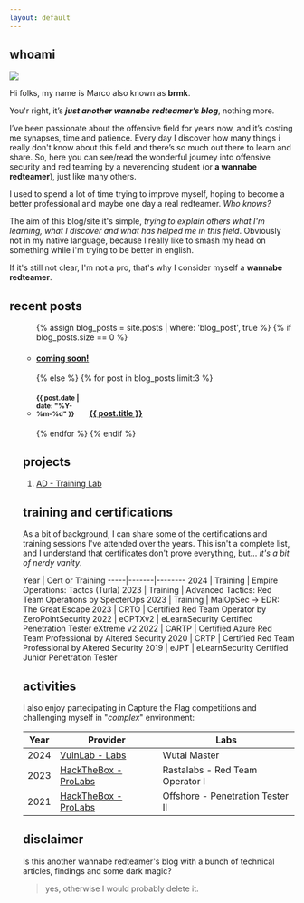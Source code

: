 ```yaml
---
layout: default
---
```


## whoami

<img class="profile-picture" src="https://avatars.githubusercontent.com/u/29227228?v=4">

Hi folks, my name is Marco also known as **brmk**.

You'r right, it’s **_just another wannabe redteamer’s blog_**, nothing more.

I’ve been passionate about the offensive field for years now, and it’s costing me synapses, time and patience.
Every day I discover how many things i really don't know about this field and there’s so much out there to learn and share.
So, here you can see/read the wonderful journey into offensive security and red teaming by a neverending student (or **a wannabe redteamer**), just like many others.

I used to spend a lot of time trying to improve myself, hoping to become a better professional and maybe one day a real redteamer. _Who knows?_

The aim of this blog/site it's simple, *trying to explain others what I'm learning, what I discover and what has helped me in this field*. Obviously not in my native language, because I really like to smash my head on something while i'm trying to be better in english.

If it's still not clear, I'm not a pro, that's why I consider myself a **wannabe redteamer**.

## recent posts
<ul class="recent-posts">
<ul class="recent-posts">
    {% assign blog_posts = site.posts | where: 'blog_post', true %}
    {% if blog_posts.size == 0 %}
        <li class="no-posts">
            <h4>
                <a class="una" href="">
                    <span>coming soon!</span>
                </a>
            </h4>
        </li>
    {% else %}
        {% for post in blog_posts limit:3 %}
            <li class="posts-list">
                <h4>
                    <div style="display: inline-block; width: 90px">
                        <small>{{ post.date | date: "%Y-%m-%d" }}</small>
                    </div>
                    <a class="una" href="{{ site.baseurl }}{{ post.url }}">
                        <span>{{ post.title }}</span>
                    </a>
                </h4>
            </li>
        {% endfor %}
    {% endif %}
</ul>


## projects

1. [AD - Training Lab](https://github.com/brmkit/ad-training-lab)

## training and certifications
As a bit of background, I can share some of the certifications and training sessions I've attended over the years. This isn't a complete list, and I understand that certificates don't prove everything, but... _it's a bit of nerdy vanity_.

Year | Cert or Training
-----|-------|--------
2024 | Training | Empire Operations: Tactcs (Turla)
2023 | Training | Advanced Tactics: Red Team Operations by SpecterOps
2023 | Training | MalOpSec -> EDR: The Great Escape
2023 | CRTO  | Certified Red Team Operator by ZeroPointSecurity
2022 | eCPTXv2 | eLearnSecurity Certified Penetration Tester eXtreme v2
2022 | CARTP | Certified Azure Red Team Professional by Altered Security
2020 | CRTP | Certified Red Team Professional by Altered Security
2019 | eJPT | eLearnSecurity Certified Junior Penetration Tester


## activities
I also enjoy partecipating in Capture the Flag competitions and challenging myself in "_complex_" environment:

Year | Provider | Labs
-----|-------|--------
2024 | [VulnLab - Labs](https://www.vulnlab.com/main/red-team-labs) | Wutai Master
2023 | [HackTheBox - ProLabs](https://www.hackthebox.com/hacker/pro-labs) | Rastalabs - Red Team Operator I
2021 | [HackTheBox - ProLabs](https://www.hackthebox.com/hacker/pro-labs) | Offshore - Penetration Tester II

## disclaimer
Is this another wannabe redteamer's blog with a bunch of technical articles, findings and some dark magic? 
> yes, otherwise I would probably delete it.